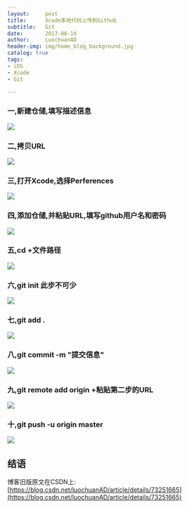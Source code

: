```yaml
---
layout:     post
title:      Xcode本地代码上传到Github
subtitle:   Git
date:       2017-06-14
author:     LuochuanAD
header-img: img/home_blog_background.jpg
catalog: true
tags:
- iOS 
- Xcode
- Git

---
```


### 一,新建仓储,填写描述信息

![](https://ws2.sinaimg.cn/large/006tNbRwgy1fy7ux72l5qj30yk0u0n3i.jpg)


### 二,拷贝URL

![](https://ws2.sinaimg.cn/large/006tNbRwgy1fy7uy5yt4ij30u30u0wmr.jpg)

### 三,打开Xcode,选择Perferences

![](https://ws2.sinaimg.cn/large/006tNbRwgy1fy7uzm3ts4j30gi0e675u.jpg)

### 四,添加仓储,并粘贴URL,填写github用户名和密码

![](https://ws2.sinaimg.cn/large/006tNbRwgy1fy7v05dysnj314q0tmtdq.jpg)

### 五,cd +文件路径

![](https://ws3.sinaimg.cn/large/006tNbRwgy1fy7v0pwxbvj30tc04ct9r.jpg)

### 六,git init  此步不可少

![](https://ws2.sinaimg.cn/large/006tNbRwgy1fy7v196mldj30ua056jsw.jpg)

### 七,git add .

![](https://ws4.sinaimg.cn/large/006tNbRwgy1fy7v1rprr2j30me02ajrq.jpg)

### 八,git commit -m "提交信息"

![](https://ws1.sinaimg.cn/large/006tNbRwgy1fy7v2ae0o2j30sw01ydgg.jpg)

### 九,git remote add origin +粘贴第二步的URL

![](https://ws3.sinaimg.cn/large/006tNbRwgy1fy7v3m5yq1j30ve02y75a.jpg)

### 十,git push -u origin master

![](https://ws3.sinaimg.cn/large/006tNbRwgy1fy7v4bm2l3j30sg0a4427.jpg)


## 结语


博客旧版原文在CSDN上:[https://blog.csdn.net/luochuanAD/article/details/73251665](https://blog.csdn.net/luochuanAD/article/details/73251665) 





